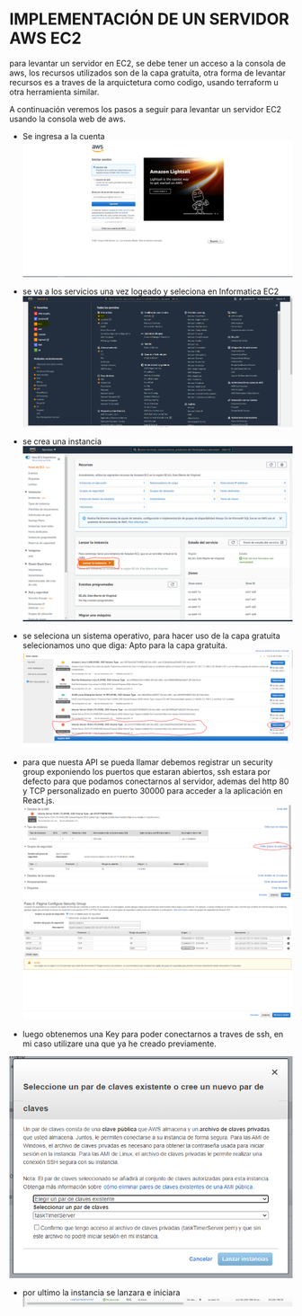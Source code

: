 # IMPLEMENTACIÓN DE UN SERVIDOR AWS EC2
para levantar un servidor en EC2, se debe tener un acceso a la consola
de aws, los recursos utilizados son de la capa gratuita, otra forma
de levantar recursos es a traves de la arquictetura como codigo, usando terraform u otra herramienta similar.

A continuación veremos los pasos a seguir para levantar un servidor EC2 
usando la consola web de aws.

- Se ingresa a la cuenta
![](https://github.com/cristian-programmer/Task-Timer/blob/main/screenshots/awslogin.PNG)

- se va a los servicios una vez logeado y seleciona en Informatica EC2
![](https://github.com/cristian-programmer/Task-Timer/blob/main/screenshots/awsmenuservices.PNG)

- se crea una instancia
![](https://github.com/cristian-programmer/Task-Timer/blob/main/screenshots/awscrearinstancia.PNG)

- se seleciona un sistema operativo, para hacer uso de la capa gratuita selecionamos uno que diga: Apto para la capa gratuita.
![](https://github.com/cristian-programmer/Task-Timer/blob/main/screenshots/awsselectos.PNG)


- para que nuesta API se pueda llamar debemos registrar un security group exponiendo los puertos que estaran abiertos, ssh estara por defecto para que podamos conectarnos al servidor, ademas del http 80 y TCP personalizado en puerto 30000 para acceder a la aplicación en React.js.
![](https://github.com/cristian-programmer/Task-Timer/blob/main/screenshots/awseditgroup.PNG)
![](https://github.com/cristian-programmer/Task-Timer/blob/main/screenshots/awsports.PNG)

- luego obtenemos una Key para poder conectarnos a traves de ssh, en mi caso utilizare una que ya he creado previamente.

![](https://github.com/cristian-programmer/Task-Timer/blob/main/screenshots/awskey.PNG)

- por ultimo la instancia se lanzara e iniciara
![](https://github.com/cristian-programmer/Task-Timer/blob/main/screenshots/awsinstancestart.PNG)
